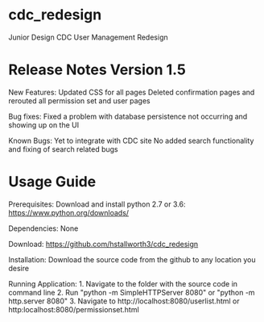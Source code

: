 # cdc_redesign
Junior Design CDC User Management Redesign


# Release Notes Version 1.5

New Features:
Updated CSS for all pages
Deleted confirmation pages and rerouted all permission set and user pages

Bug fixes:
Fixed a problem with database persistence not occurring and showing up on the UI

Known Bugs:
Yet to integrate with CDC site
No added search functionality and fixing of search related bugs




# Usage Guide

Prerequisites: Download and install python 2.7 or 3.6: https://www.python.org/downloads/

Dependencies: None

Download: https://github.com/hstallworth3/cdc_redesign

Installation: Download the source code from the github to any location you desire

Running Application: 1. Navigate to the folder with the source code in command line
                     2. Run "python -m SimpleHTTPServer 8080" or "python -m http.server 8080"
                     3. Navigate to http://localhost:8080/userlist.html or http:localhost:8080/permissionset.html
